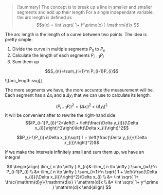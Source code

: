 
> [!summary]
> The concept is to break up a line in smaller and smaller segments and add up their length
> For a single independant variable, the arc length is defined as
> $$s(x) = \int \sqrt{ 1+ f^\prime(x) } \mathrm{d}x $$

The arc length is the length of a curve between two points. The idea is pretty simple:

1. Divide the curve in multiple segments $P_{0}$ to $P_{n}$
2. Calculate the length of each segments $P_{i-1}P_{i}$
3. Sum them up

$$S_{n}=\sum_{i=1}^n P_{i-1}P_{i}$$

<span class='centerImg'>![[arc_length.svg]]</span>

The more segments we have, the more accurate the measurement will be. Each segment has a $\Delta x_{i}$ and a $\Delta y_{i}$ that we can use to calculate its length.

$$(P_{i-1}P_{i})^2=\left(\Delta x_{i}\right)^2 + \left(\Delta y_{i}\right)^2$$
It will be convenient after to rewrite the right-hand side
$$(P_{i-1}P_{i})^2=\left(1 + \left(\frac{\Delta y_{i}}{\Delta x_{i}}\right)^2\right)\left(\Delta x_{i}\right)^2$$

$$P_{i-1}P_{i}=\Delta x_{i}\sqrt{  1 + \left(\frac{\Delta y_{i}}{\Delta x_{i}}\right)^2}$$

If we make the intervals infinitely small and sum them up, we have an integral

$$
\begin{align}
\lim_{ n \to \infty } S_{n}&=\lim_{ n \to \infty } \sum_{i=1}^n P_{i-1}P_{i}  \\
&= \lim_{ n \to \infty } \sum_{i=1}^n \sqrt{  1 + \left(\frac{\Delta y_{i}}{\Delta x_{i}}\right)^2}\Delta x_{i}  \\
&= \int \sqrt{ 1+ \frac{\mathrm{d}y}{\mathrm{d}x} } \mathrm{d}x   \\
&= \int \sqrt{ 1+ y^\prime } \mathrm{d}x 
\end{align} 
$$